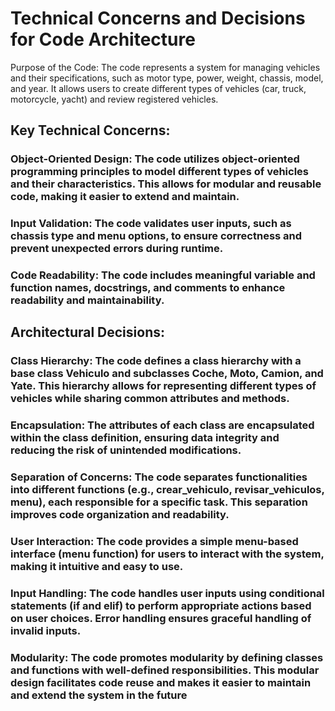 # Technical Concerns and Decisions for Code Architecture
Purpose of the Code:
The code represents a system for managing vehicles and their specifications, such as motor type, power, weight, chassis, model, and year. It allows users to create different types of vehicles (car, truck, motorcycle, yacht) and review registered vehicles.

## Key Technical Concerns:
### Object-Oriented Design: The code utilizes object-oriented programming principles to model different types of vehicles and their characteristics. This allows for modular and reusable code, making it easier to extend and maintain.

### Input Validation: The code validates user inputs, such as chassis type and menu options, to ensure correctness and prevent unexpected errors during runtime.

### Code Readability: The code includes meaningful variable and function names, docstrings, and comments to enhance readability and maintainability.

## Architectural Decisions:
### Class Hierarchy: The code defines a class hierarchy with a base class Vehiculo and subclasses Coche, Moto, Camion, and Yate. This hierarchy allows for representing different types of vehicles while sharing common attributes and methods.

### Encapsulation: The attributes of each class are encapsulated within the class definition, ensuring data integrity and reducing the risk of unintended modifications.

### Separation of Concerns: The code separates functionalities into different functions (e.g., crear_vehiculo, revisar_vehiculos, menu), each responsible for a specific task. This separation improves code organization and readability.

### User Interaction: The code provides a simple menu-based interface (menu function) for users to interact with the system, making it intuitive and easy to use.

### Input Handling: The code handles user inputs using conditional statements (if and elif) to perform appropriate actions based on user choices. Error handling ensures graceful handling of invalid inputs.

### Modularity: The code promotes modularity by defining classes and functions with well-defined responsibilities. This modular design facilitates code reuse and makes it easier to maintain and extend the system in the future
